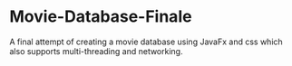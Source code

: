 # Movie-Database-Finale
A final attempt of creating a movie database using JavaFx and css which also supports multi-threading and networking.
